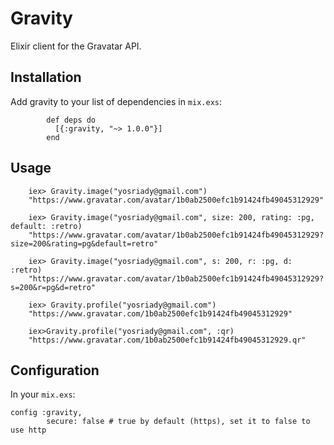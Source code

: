 # Gravity

Elixir client for the Gravatar API.

## Installation

Add gravity to your list of dependencies in `mix.exs`:

```
        def deps do
          [{:gravity, "~> 1.0.0"}]
        end
```

## Usage

```
    iex> Gravity.image("yosriady@gmail.com")
    "https://www.gravatar.com/avatar/1b0ab2500efc1b91424fb49045312929"

    iex> Gravity.image("yosriady@gmail.com", size: 200, rating: :pg, default: :retro)
    "https://www.gravatar.com/avatar/1b0ab2500efc1b91424fb49045312929?size=200&rating=pg&default=retro"

    iex> Gravity.image("yosriady@gmail.com", s: 200, r: :pg, d: :retro)
    "https://www.gravatar.com/avatar/1b0ab2500efc1b91424fb49045312929?s=200&r=pg&d=retro"

    iex> Gravity.profile("yosriady@gmail.com")
    "https://www.gravatar.com/1b0ab2500efc1b91424fb49045312929"

    iex>Gravity.profile("yosriady@gmail.com", :qr)
    "https://www.gravatar.com/1b0ab2500efc1b91424fb49045312929.qr"
```

## Configuration

In your `mix.exs`:

```
config :gravity,
        secure: false # true by default (https), set it to false to use http

```
